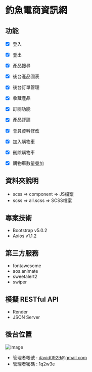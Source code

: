 # 釣魚電商資訊網

## 功能

- [x] 登入
- [x] 登出
- [x] 產品搜尋
- [x] 後台產品圖表
- [x] 後台訂單管理
- [x] 收藏產品
- [x] 訂閱功能
- [x] 產品評論 
- [x] 會員資料修改 
- [x] 加入購物車
- [x] 刪除購物車
- [x] 購物車數量疊加


## 資料夾說明

- scss => component => JS檔案
- scss => all.scss => SCSS檔案

## 專案技術

- Bootstrap v5.0.2
- Axios v1.1.2


## 第三方服務

- fontawesome
- aos.animate
- sweetalert2
- swiper

## 模擬 RESTful API
- Render
- JSON Server

## 後台位置

![image](https://i.imgur.com/MvgKMmT.jpg)

- 管理者帳號 : david0929@gmail.com
- 管理者密碼 : 1q2w3e

